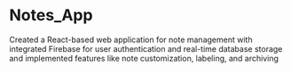 # Notes_App
Created a React-based web application for note management with integrated Firebase for user authentication and
real-time database storage and implemented features like note customization, labeling, and archiving
